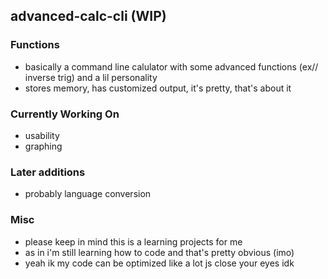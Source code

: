 ## advanced-calc-cli (WIP)

### Functions
 - basically a command line calulator with some advanced functions (ex// inverse trig) and a lil personality
 - stores memory, has customized output, it's pretty, that's about it

### Currently Working On
 - usability
 - graphing

### Later additions
 - probably language conversion

### Misc
 - please keep in mind this is a learning projects for me
 - as in i'm still learning how to code and that's pretty obvious (imo)
 - yeah ik my code can be optimized like a lot js close your eyes idk 

